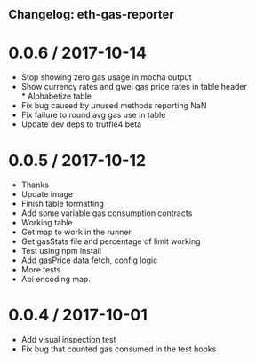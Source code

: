 ## Changelog: eth-gas-reporter

0.0.6 / 2017-10-14
================

  * Stop showing zero gas usage in mocha output
  * Show currency rates and gwei gas price rates in table header
  * Alphabetize table
  * Fix bug caused by unused methods reporting NaN
  * Fix failure to round avg gas use in table
  * Update dev deps to truffle4 beta

0.0.5 / 2017-10-12
=================

  * Thanks
  * Update image
  * Finish table formatting
  * Add some variable gas consumption contracts
  * Working table
  * Get map to work in the runner
  * Get gasStats file and percentage of limit working
  * Test using npm install
  * Add gasPrice data fetch, config logic
  * More tests
  * Abi encoding map.

0.0.4 / 2017-10-01
==================

  * Add visual inspection test
  * Fix bug that counted gas consumed in the test hooks
